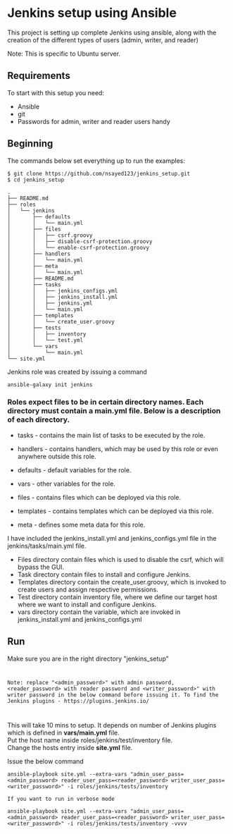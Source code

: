 # Jenkins setup using Ansible
This project is setting up complete Jenkins using ansible, along with the creation of the different types of users (admin, writer, and reader)  

Note: This is specific to Ubuntu server.

## Requirements
To start with this setup you need:
* Ansible
* git
* Passwords for admin, writer and reader users handy

## Beginning
The commands below set everything up to run the examples:
```
$ git clone https://github.com/nsayed123/jenkins_setup.git
$ cd jenkins_setup
```
```
.
├── README.md
├── roles
│   └── jenkins
│       ├── defaults
│       │   └── main.yml
│       ├── files
│       │   ├── csrf.groovy
│       │   ├── disable-csrf-protection.groovy
│       │   └── enable-csrf-protection.groovy
│       ├── handlers
│       │   └── main.yml
│       ├── meta
│       │   └── main.yml
│       ├── README.md
│       ├── tasks
│       │   ├── jenkins_configs.yml
│       │   ├── jenkins_install.yml
│       │   ├── jenkins.yml
│       │   └── main.yml
│       ├── templates
│       │   └── create_user.groovy
│       ├── tests
│       │   ├── inventory
│       │   └── test.yml
│       └── vars
│           └── main.yml
└── site.yml
```
Jenkins role was created by issuing a command
```
ansible-galaxy init jenkins
```
### Roles expect files to be in certain directory names. Each directory must contain a main.yml file. Below is a description of each directory.
* tasks - contains the main list of tasks to be executed by the role.

* handlers - contains handlers, which may be used by this role or even anywhere outside this role.

* defaults - default variables for the role.

* vars - other variables for the role.

* files - contains files which can be deployed via this role.

* templates - contains templates which can be deployed via this role.

* meta - defines some meta data for this role.

I have included the jenkins_install.yml and jenkins_configs.yml file in the jenkins/tasks/main.yml file.

- Files directory contain files which is used to disable the csrf, which will bypass the GUI.
- Task directory contain files to install and configure Jenkins.
- Templates directory contain the create_user.groovy, which is invoked to create users and assign respective permissions.
- Test directory contain inventory file, where we define our target host where we want to install and configure Jenkins.
- vars directory contain the variable, which are invoked in jenkins_install.yml and jenkins_configs.yml

## Run

Make sure you are in the right directory "jenkins_setup"
# 
`
Note: replace "<admin_password>" with admin password, <reader_password> with reader password and <writer_password>" with writer password in the below command before issuing it.
To find the Jenkins plugins - https://plugins.jenkins.io/
`
# 
This will take 10 mins to setup. It depends on number of Jenkins plugins which is defined in **vars/main.yml** file.\
Put the host name inside roles/jenkins/test/inventory file.\
Change the hosts entry inside **site.yml** file.


Issue the below command
```
ansible-playbook site.yml --extra-vars "admin_user_pass=<admin_password> reader_user_pass=<reader_password> writer_user_pass=<writer_password>" -i roles/jenkins/tests/inventory 

If you want to run in verbose mode

ansible-playbook site.yml --extra-vars "admin_user_pass=<admin_password> reader_user_pass=<reader_password> writer_user_pass=<writer_password>" -i roles/jenkins/tests/inventory -vvvv
```
